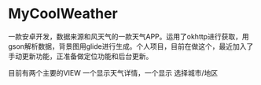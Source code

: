# MyCoolWeather
一款安卓开发，数据来源和风天气的一款天气APP。运用了okhttp进行获取，用gson解析数据，背景图用glide进行生成。个人项目，目前在做这个，最近加入了手动更新功能，正准备做定位功能和后台更新。

目前有两个主要的VIEW 一个显示天气详情，一个显示 选择城市/地区
